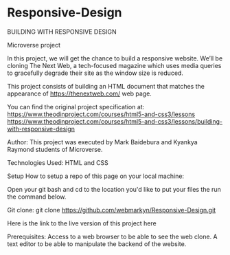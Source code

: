 # Responsive-Design
BUILDING WITH RESPONSIVE DESIGN

Microverse project

In this project, we will get the chance to build a responsive website. We’ll be cloning The Next Web, a tech-focused magazine which uses media queries to gracefully degrade their site as the window size is reduced.

This project consists of building an HTML document that matches the appearance of <https://thenextweb.com/> web page.

You can find the original project specification at:
<https://www.theodinproject.com/courses/html5-and-css3/lessons>  
<https://www.theodinproject.com/courses/html5-and-css3/lessons/building-with-responsive-design>

Author:
This project was executed by Mark Baidebura and Kyankya Raymond students of Microverse.

Technologies Used:
HTML and CSS

Setup
How to setup a repo of this page on your local machine:

Open your git bash and cd to the location you'd like to put your files the run the command below.

Git clone: git clone <https://github.com/webmarkyn/Responsive-Design.git>

Here is the link to the live version of this project here

Prerequisites:
Access to a web browser to be able to see the web clone.
A text editor to be able to manipulate the backend of the website.
